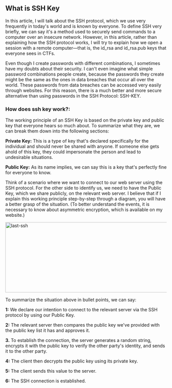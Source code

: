 ## What is SSH Key
In this article, I will talk about the SSH protocol, which we use very frequently in today's world and is known by everyone. To define SSH very briefly, we can say it's a method used to securely send commands to a computer over an insecure network. However, in this article, rather than explaining how the SSH protocol works, I will try to explain how we open a session with a remote computer—that is, the id_rsa and id_rsa.pub keys that everyone sees in CTFs.

Even though I create passwords with different combinations, I sometimes have my doubts about their security. I can't even imagine what simple password combinations people create, because the passwords they create might be the same as the ones in data breaches that occur all over the world. These passwords from data breaches can be accessed very easily through websites. For this reason, there is a much better and more secure alternative than using passwords in the SSH Protocol: SSH-KEY.

### How does ssh key work?:
The working principle of an SSH Key is based on the private key and public key that everyone hears so much about. To summarize what they are, we can break them down into the following sections:

**Private Key:** This is a type of key that's declared specifically for the individual and should never be shared with anyone. If someone else gets ahold of this key, they could impersonate the person and lead to undesirable situations.


**Public Key:** As its name implies, we can say this is a key that's perfectly fine for everyone to know.

Think of a scenario where we want to connect to our web server using the SSH protocol. For the other side to identify us, we need to have the Public Key, which we share publicly, on the relevant web server. I believe that if I explain this working principle step-by-step through a diagram, you will have a better grasp of the situation. (To better understand the events, it is necessary to know about asymmetric encryption, which is available on my website.)

<img width="900" height="220" alt="last-ssh" src="https://github.com/user-attachments/assets/7e3240b2-eb55-4930-ac99-e70d53e4832e" />

To summarize the situation above in bullet points, we can say:

**1:** We declare our intention to connect to the relevant server via the SSH protocol by using our Public Key.

**2:** The relevant server then compares the public key we've provided with the public key list it has and approves it.

**3.** To establish the connection, the server generates a random string, encrypts it with the public key to verify the other party's identity, and sends it to the other party.

**4:** The client then decrypts the public key using its private key.

**5:** The client sends this value to the server.
 
**6:** The SSH connection is established.
